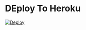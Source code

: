 # DEploy To Heroku
[![Deploy](https://www.herokucdn.com/deploy/button.svg)](https://heroku.com/deploy?template=https://github.com/Abolanosglez/mover)
